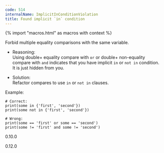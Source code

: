 ```yaml
---
code: 514
internalName: ImplicitInConditionViolation
title: Found implicit `in` condition
---
```


{% import "macros.html" as macros with context %}

Forbid multiple equality comparisons with the same variable.

  - Reasoning:  
    Using double+ equality compare with `or` or double+ non-equality
    compare with `and` indicates that you have implicit `in` or `not in`
    condition. It is just hidden from you.

  - Solution:  
    Refactor compares to use `in` or `not in` clauses.

Example:

    # Correct:
    print(some in {'first', 'second'})
    print(some not in {'first', 'second'})
    
    # Wrong:
    print(some == 'first' or some == 'second')
    print(some != 'first' and some != 'second')

<div class="versionadded">

0.10.0

</div>

<div class="versionchanged">

0.12.0

</div>